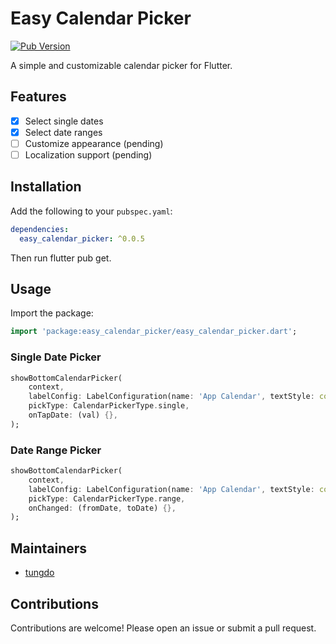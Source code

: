 # Easy Calendar Picker

[![Pub Version](https://img.shields.io/pub/v/easy_calendar_picker.svg)](https://pub.dev/packages/easy_calendar_picker)

A simple and customizable calendar picker for Flutter.

## Features

- [x] Select single dates
- [x] Select date ranges
- [ ] Customize appearance (pending)
- [ ] Localization support (pending)

## Installation

Add the following to your `pubspec.yaml`:

```yaml
dependencies:
  easy_calendar_picker: ^0.0.5
```

Then run flutter pub get.

## Usage
Import the package:

```dart
import 'package:easy_calendar_picker/easy_calendar_picker.dart';
```

### Single Date Picker
```dart
showBottomCalendarPicker(
    context,
    labelConfig: LabelConfiguration(name: 'App Calendar', textStyle: const TextStyle(fontSize: 18)),
    pickType: CalendarPickerType.single,
    onTapDate: (val) {},
);
```

### Date Range Picker
```dart
showBottomCalendarPicker(
    context,
    labelConfig: LabelConfiguration(name: 'App Calendar', textStyle: const TextStyle(fontSize: 18)),
    pickType: CalendarPickerType.range,
    onChanged: (fromDate, toDate) {},
);
```
## Maintainers
- [tungdo](https://github.com/tungdevpro)

## Contributions
Contributions are welcome! Please open an issue or submit a pull request.
